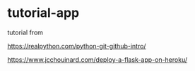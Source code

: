 # tutorial-app
tutorial from 

https://realpython.com/python-git-github-intro/

https://www.jcchouinard.com/deploy-a-flask-app-on-heroku/
